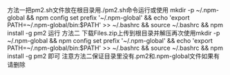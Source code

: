 方法一把pm2.sh文件放在根目录用./pm2.sh命令运行或使用
mkdir -p ~/.npm-global && npm config set prefix '~/.npm-global' && echo 'export PATH=~/.npm-global/bin:$PATH' >> ~/.bashrc && source ~/.bashrc && npm install -g pm2 运行
方法二 下载Files.zip上传到根目录并解压再次使用mkdir -p ~/.npm-global && npm config set prefix '~/.npm-global' && echo 'export PATH=~/.npm-global/bin:$PATH' >> ~/.bashrc && source ~/.bashrc && npm install -g pm2 即可
注意方法二保证目录里没有.pm2和.npm-global文件如果有请删除
